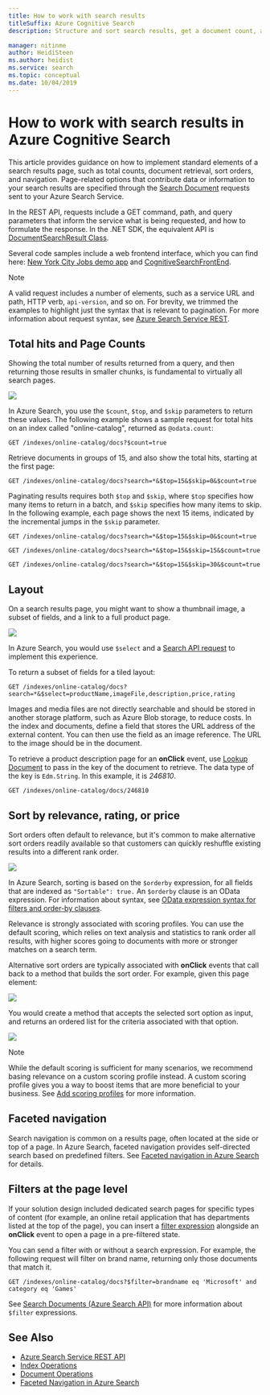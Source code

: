```yaml
---
title: How to work with search results
titleSuffix: Azure Cognitive Search
description: Structure and sort search results, get a document count, and add content navigation to search results in Azure Cognitive Search.

manager: nitinme
author: HeidiSteen
ms.author: heidist
ms.service: search
ms.topic: conceptual
ms.date: 10/04/2019
---
```


# How to work with search results in Azure Cognitive Search
This article provides guidance on how to implement standard elements of a search results page, such as total counts, document retrieval, sort orders, and navigation. Page-related options that contribute data or information to your search results are specified through the [Search Document](https://docs.microsoft.com/rest/api/searchservice/Search-Documents) requests sent to your Azure Search Service. 

In the REST API, requests include a GET command, path, and query parameters that inform the service what is being requested, and how to formulate the response. In the .NET SDK, the equivalent API is [DocumentSearchResult Class](https://docs.microsoft.com/dotnet/api/microsoft.azure.search.models.documentsearchresult-1).

Several code samples include a web frontend interface, which you can find here: [New York City Jobs demo app](https://azjobsdemo.azurewebsites.net/) and [CognitiveSearchFrontEnd](https://github.com/LuisCabrer/CognitiveSearchFrontEnd).

> [!NOTE]
> A valid request includes a number of elements, such as a service URL and path, HTTP verb, `api-version`, and so on. For brevity, we trimmed the examples to highlight just the syntax that is relevant to pagination. For more information about request syntax, see [Azure Search Service REST](https://docs.microsoft.com/rest/api/searchservice).
>

## Total hits and Page Counts

Showing the total number of results returned from a query, and then returning those results in smaller chunks, is fundamental to virtually all search pages.

![][1]

In Azure Search, you use the `$count`, `$top`, and `$skip` parameters to return these values. The following example shows a sample request for total hits on an index called "online-catalog", returned as `@odata.count`:

    GET /indexes/online-catalog/docs?$count=true

Retrieve documents in groups of 15, and also show the total hits, starting at the first page:

    GET /indexes/online-catalog/docs?search=*&$top=15&$skip=0&$count=true

Paginating results requires both `$top` and `$skip`, where `$top` specifies how many items to return in a batch, and `$skip` specifies how many items to skip. In the following example, each page shows the next 15 items, indicated by the incremental jumps in the `$skip` parameter.

    GET /indexes/online-catalog/docs?search=*&$top=15&$skip=0&$count=true

    GET /indexes/online-catalog/docs?search=*&$top=15&$skip=15&$count=true

    GET /indexes/online-catalog/docs?search=*&$top=15&$skip=30&$count=true

## Layout

On a search results page, you might want to show a thumbnail image, a subset of fields, and a link to a full product page.

 ![][2]

In Azure Search, you would use `$select` and a [Search API request](https://docs.microsoft.com/rest/api/searchservice/search-documents) to implement this experience.

To return a subset of fields for a tiled layout:

    GET /indexes/online-catalog/docs?search=*&$select=productName,imageFile,description,price,rating

Images and media files are not directly searchable and should be stored in another storage platform, such as Azure Blob storage, to reduce costs. In the index and documents, define a field that stores the URL address of the external content. You can then use the field as an image reference. The URL to the image should be in the document.

To retrieve a product description page for an **onClick** event, use [Lookup Document](https://docs.microsoft.com/rest/api/searchservice/Lookup-Document) to pass in the key of the document to retrieve. The data type of the key is `Edm.String`. In this example, it is *246810*.

    GET /indexes/online-catalog/docs/246810

## Sort by relevance, rating, or price

Sort orders often default to relevance, but it's common to make alternative sort orders readily available so that customers can quickly reshuffle existing results into a different rank order.

 ![][3]

In Azure Search, sorting is based on the `$orderby` expression, for all fields that are indexed as `"Sortable": true.` An `$orderby` clause is an OData expression. For information about syntax, see [OData expression syntax for filters and order-by clauses](query-odata-filter-orderby-syntax.md).

Relevance is strongly associated with scoring profiles. You can use the default scoring, which relies on text analysis and statistics to rank order all results, with higher scores going to documents with more or stronger matches on a search term.

Alternative sort orders are typically associated with **onClick** events that call back to a method that builds the sort order. For example, given this page element:

 ![][4]

You would create a method that accepts the selected sort option as input, and returns an ordered list for the criteria associated with that option.

 ![][5]

> [!NOTE]
> While the default scoring is sufficient for many scenarios, we recommend basing relevance on a custom scoring profile instead. A custom scoring profile gives you a way to boost items that are more beneficial to your business. See [Add scoring profiles](index-add-scoring-profiles.md) for more information.
>

## Faceted navigation

Search navigation is common on a results page, often located at the side or top of a page. In Azure Search, faceted navigation provides self-directed search based on predefined filters. See [Faceted navigation in Azure Search](search-faceted-navigation.md) for details.

## Filters at the page level

If your solution design included dedicated search pages for specific types of content (for example, an online retail application that has departments listed at the top of the page), you can insert a [filter expression](search-filters.md) alongside an **onClick** event to open a page in a pre-filtered state.

You can send a filter with or without a search expression. For example, the following request will filter on brand name, returning only those documents that match it.

    GET /indexes/online-catalog/docs?$filter=brandname eq 'Microsoft' and category eq 'Games'

See [Search Documents (Azure Search API)](https://docs.microsoft.com/rest/api/searchservice/Search-Documents) for more information about `$filter` expressions.

## See Also

- [Azure Search Service REST API](https://docs.microsoft.com/rest/api/searchservice)
- [Index Operations](https://docs.microsoft.com/rest/api/searchservice/Index-operations)
- [Document Operations](https://docs.microsoft.com/rest/api/searchservice/Document-operations)
- [Faceted Navigation in Azure Search](search-faceted-navigation.md)

<!--Image references-->
[1]: ./media/search-pagination-page-layout/Pages-1-Viewing1ofNResults.PNG
[2]: ./media/search-pagination-page-layout/Pages-2-Tiled.PNG
[3]: ./media/search-pagination-page-layout/Pages-3-SortBy.png
[4]: ./media/search-pagination-page-layout/Pages-4-SortbyRelevance.png
[5]: ./media/search-pagination-page-layout/Pages-5-BuildSort.png

